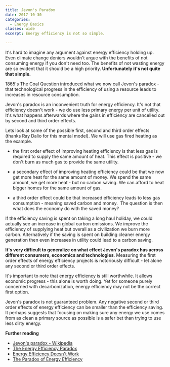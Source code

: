 ```yaml
---
title: Jevon's Paradox
date: 2017-10-30
categories:
  - Energy Basics
classes: wide
excerpt: Energy efficiency is not so simple.

---
```


It's hard to imagine any argument against energy efficiency holding up.  Even climate change deniers wouldn't argue with the benefits of not consuming energy if you don't need too.  The benefits of not wasting energy are so evident that it should be a high priority. **Unfortunately it's not quite that simple.**

1865's The Coal Question introduced what we now call Jevon's paradox - that technological progress in the efficiency of using a resource leads to increases in resource consumption.

Jevon's paradox is an inconvenient truth for energy efficiency. It's not that efficiency doesn't work - we do use less primary energy per unit of utility. It's what happens afterwards where the gains in efficiency are cancelled out by second and third order effects.

Lets look at some of the possible first, second and third order effects (thanks Ray Dalio for this mental model). We will use gas fired heating as the example.

- the first order effect of improving heating efficiency is that less gas is required to supply the same amount of heat. This effect is positive - we don't burn as much gas to provide the same utility.

- a secondary effect of improving heating efficiency could be that we now get more heat for the same amount of money. We spend the same amount, we get more heat - but no carbon saving. We can afford to heat bigger homes for the same amount of gas.

- a third order effect could be that increased efficiency leads to less gas consumption - meaning saved carbon and money.  The question is then what does the economy do with the saved money?

If the efficiency saving is spent on taking a long haul holiday, we could actually see an increase in global carbon emissions. We improve the efficiency of supplying heat but overall as a civilization we burn more carbon. Alternatively if the saving is spent on building cleaner energy generation then even increases in utility could lead to a carbon saving.

**It's very difficult to generalize on what effect Jevon's paradox has across different consumers, economics and technologies**. Measuring the first order effects of energy efficiency projects is notoriously difficult - let alone any second or third order effects.

It's important to note that energy efficiency is still worthwhile. It allows economic progress - this alone is worth doing. Yet for someone purely concerned with decarbonization, energy efficiency may not be the correct first option.

Jevon's paradox is not guaranteed problem. Any negative second or third order effects of energy efficiency can be smaller than the efficiency saving. It perhaps suggests that focusing on making sure any energy we use comes from as clean a primary source as possible is a safer bet than trying to use less dirty energy.

**Further reading**

  * [Jevon's paradox - Wikipedia](https://en.wikipedia.org/wiki/Jevons_paradox)
  * [The Energy Efficiency Paradox](http://bigthink.com/politeia/the-energy-efficiency-paradox)
  * [Energy Efficiency Doesn't Work](http://www.nakedcapitalism.com/2011/10/energy-efficiency-doesn%e2%80%99t-work.html)
  * [The Paradox of Energy Efficiency](http://reason.com/archives/2012/10/31/the-paradox-of-energy-efficiency)

